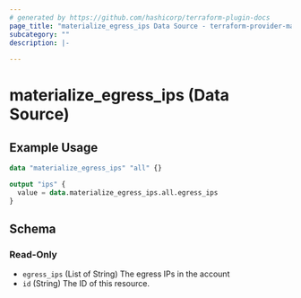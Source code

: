 ```yaml
---
# generated by https://github.com/hashicorp/terraform-plugin-docs
page_title: "materialize_egress_ips Data Source - terraform-provider-materialize"
subcategory: ""
description: |-
  
---
```


# materialize_egress_ips (Data Source)



## Example Usage

```terraform
data "materialize_egress_ips" "all" {}

output "ips" {
  value = data.materialize_egress_ips.all.egress_ips
}
```

<!-- schema generated by tfplugindocs -->
## Schema

### Read-Only

- `egress_ips` (List of String) The egress IPs in the account
- `id` (String) The ID of this resource.


